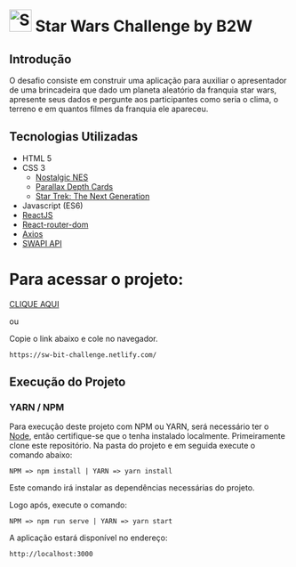 # <img src="https://www.pngkey.com/png/detail/14-145635_spaceship-star-wars-spaceship-png.png" alt="SW" width="40" /> Star Wars Challenge by B2W

## Introdução
O desafio consiste em construir uma aplicação para auxiliar o apresentador de uma brincadeira
que dado um planeta aleatório da franquia star wars, apresente seus dados e pergunte aos participantes
como seria o clima, o terreno e em quantos filmes da franquia ele apareceu. 

## Tecnologias Utilizadas

- HTML 5
- CSS 3
  - [Nostalgic NES](https://nostalgic-css.github.io/NES.css)
  - [Parallax Depth Cards](https://codepen.io/andymerskin/pen/XNMWvQ)
  - [Star Trek: The Next Generation](https://codepen.io/AllOfTheD/pen/fvBqm)
- Javascript (ES6)
- [ReactJS](https://reactjs.org/)
- [React-router-dom](https://www.npmjs.com/package/react-router-dom)
- [Axios](https://github.com/axios/axios)
- [SWAPI API](https://swapi.co/)

# Para acessar o projeto:

[CLIQUE AQUI](https://sw-bit-challenge.netlify.com/)

ou

Copie o link abaixo e cole no navegador.

```
https://sw-bit-challenge.netlify.com/

```

## Execução do Projeto

### YARN / NPM
Para execução deste projeto com NPM ou YARN, será necessário ter o [Node](https://nodejs.org),
então certifique-se que o tenha instalado localmente. Primeiramente clone este repositório.
Na pasta do projeto e em seguida execute o comando abaixo:
```
NPM => npm install | YARN => yarn install
```
Este comando irá instalar as dependências necessárias do projeto.
 
Logo após, execute o comando:
```
NPM => npm run serve | YARN => yarn start
```
A aplicação estará disponível no endereço: 
```
http://localhost:3000
```

